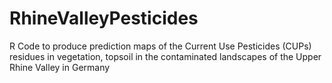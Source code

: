 # RhineValleyPesticides
R Code to produce prediction maps of the Current Use Pesticides (CUPs) residues in vegetation, topsoil in the contaminated landscapes of the Upper Rhine Valley in Germany
